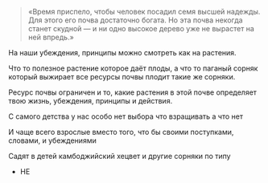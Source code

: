> «Время приспело, чтобы человек посадил семя высшей надежды. Для этого его почва достаточно богата. Но эта почва некогда станет скудной — и ни одно высокое дерево уже не вырастет на ней впредь.»

На наши убеждения, принципы можно смотреть как на растения.

Что то полезное растение которое даёт плоды, а что то паганый сорняк который выжирает все ресурсы почвы плодит такие же сорняки.

Ресурс почвы ограничен и то, какие растения в этой почве определяет твою жизнь, убеждения, принципы и действия.

С самого детства у нас особо нет выбора что взращивать а что нет

И чаще всего взрослые вместо того, что бы своими поступками, словами, и убеждениями

Садят в детей камбоджийский хецвет и другие сорняки по типу 
- НЕ